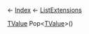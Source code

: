 ← [Index](Api-Index) ← [ListExtensions](System.Collections.Generic.ListExtensions)

[TValue]() Pop<TValue><[TValue]()>()